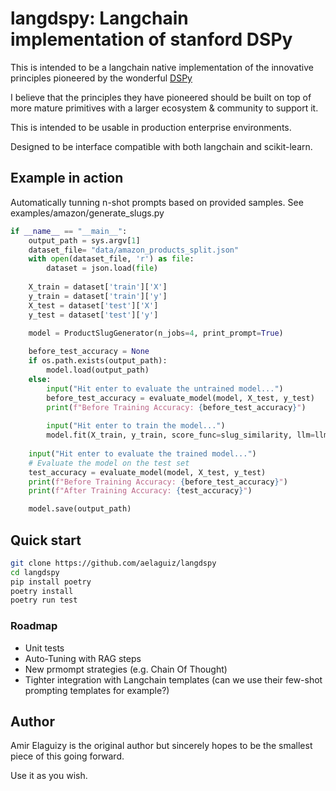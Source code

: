 # langdspy: Langchain implementation of stanford DSPy

This is intended to be a langchain native implementation of the innovative principles pioneered by the wonderful [DSPy](https://github.com/stanfordnlp/dspy)

I believe that the principles they have pioneered should be built on top of more mature primitives with a larger ecosystem & community to support it.

This is intended to be usable in production enterprise environments.

Designed to be interface compatible with both langchain and scikit-learn.

## Example in action

Automatically tunning n-shot prompts based on provided samples. See examples/amazon/generate_slugs.py

```python
if __name__ == "__main__":
    output_path = sys.argv[1]
    dataset_file= "data/amazon_products_split.json"
    with open(dataset_file, 'r') as file:
        dataset = json.load(file)
    
    X_train = dataset['train']['X']
    y_train = dataset['train']['y']
    X_test = dataset['test']['X']
    y_test = dataset['test']['y']
    
    model = ProductSlugGenerator(n_jobs=4, print_prompt=True)

    before_test_accuracy = None
    if os.path.exists(output_path):
        model.load(output_path)
    else:
        input("Hit enter to evaluate the untrained model...")
        before_test_accuracy = evaluate_model(model, X_test, y_test)
        print(f"Before Training Accuracy: {before_test_accuracy}")
        
        input("Hit enter to train the model...")
        model.fit(X_train, y_train, score_func=slug_similarity, llm=llm, n_examples=2, n_iter=100)
        
    input("Hit enter to evaluate the trained model...")
    # Evaluate the model on the test set
    test_accuracy = evaluate_model(model, X_test, y_test)
    print(f"Before Training Accuracy: {before_test_accuracy}")
    print(f"After Training Accuracy: {test_accuracy}")

    model.save(output_path)
```

## Quick start

```bash
git clone https://github.com/aelaguiz/langdspy
cd langdspy
pip install poetry
poetry install
poetry run test
```

### Roadmap

* Unit tests
* Auto-Tuning with RAG steps
* New prmompt strategies (e.g. Chain Of Thought)
* Tighter integration with Langchain templates (can we use their few-shot prompting templates for example?)

## Author

Amir Elaguizy is the original author but sincerely hopes to be the smallest piece of this going forward.

Use it as you wish.